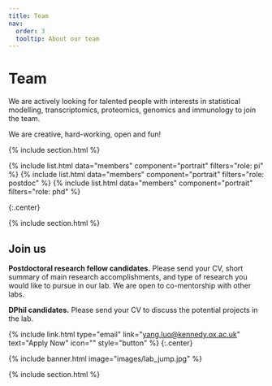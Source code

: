 ```yaml
---
title: Team
nav:
  order: 3
  tooltip: About our team
---
```


# <i class="fas fa-users"></i>Team

We are actively looking for talented people with interests in statistical modelling, transcriptomics, proteomics, genomics and immunology to join the team.

We are creative, hard-working, open and fun!


{% include section.html %}

{%
  include list.html
  data="members"
  component="portrait"
  filters="role: pi"
%}
{%
  include list.html
  data="members"
  component="portrait"
  filters="role: postdoc"
%}
{%
  include list.html
  data="members"
  component="portrait"
  filters="role: phd"
%}


{:.center}

{% include section.html %}

## Join us

**Postdoctoral research fellow candidates.** Please send your CV, short summary of main research accomplishments, and type of research you would like to pursue in our lab. We are open to co-mentorship with other labs.

**DPhil candidates.** Please send your CV to discuss the potential projects in the lab.

{% include link.html type="email" link="yang.luo@kennedy.ox.ac.uk" text="Apply Now" icon="" style="button" %}
{:.center}

{% include banner.html image="images/lab_jump.jpg" %}

{% include section.html %}

